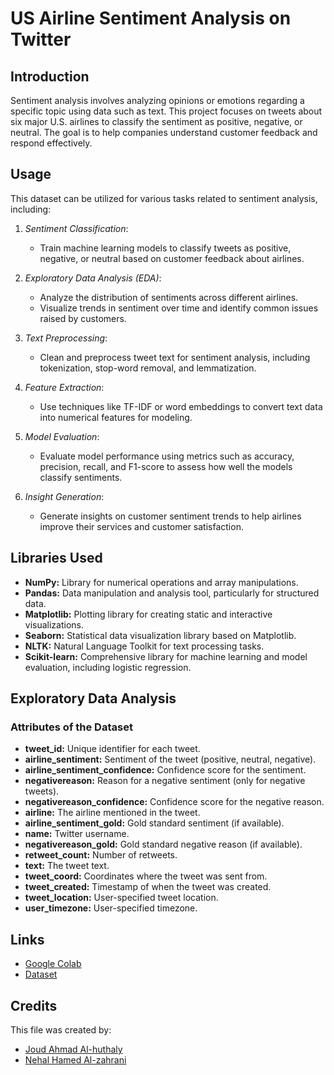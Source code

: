 # US Airline Sentiment Analysis on Twitter

## Introduction
Sentiment analysis involves analyzing opinions or emotions regarding a specific topic using data such as text. This project focuses on tweets about six major U.S. airlines to classify the sentiment as positive, negative, or neutral. The goal is to help companies understand customer feedback and respond effectively.

## Usage

This dataset can be utilized for various tasks related to sentiment analysis, including:

1. *Sentiment Classification*:
   - Train machine learning models to classify tweets as positive, negative, or neutral based on customer feedback about airlines.

2. *Exploratory Data Analysis (EDA)*:
   - Analyze the distribution of sentiments across different airlines.
   - Visualize trends in sentiment over time and identify common issues raised by customers.

3. *Text Preprocessing*:
   - Clean and preprocess tweet text for sentiment analysis, including tokenization, stop-word removal, and lemmatization.

4. *Feature Extraction*:
   - Use techniques like TF-IDF or word embeddings to convert text data into numerical features for modeling.

5. *Model Evaluation*:
   - Evaluate model performance using metrics such as accuracy, precision, recall, and F1-score to assess how well the models classify sentiments.

6. *Insight Generation*:
   - Generate insights on customer sentiment trends to help airlines improve their services and customer satisfaction.
  
## Libraries Used
- **NumPy:** Library for numerical operations and array manipulations.
- **Pandas:** Data manipulation and analysis tool, particularly for structured data.
- **Matplotlib:** Plotting library for creating static and interactive visualizations.
- **Seaborn:** Statistical data visualization library based on Matplotlib.
- **NLTK:** Natural Language Toolkit for text processing tasks.
- **Scikit-learn:** Comprehensive library for machine learning and model evaluation, including logistic regression.


## Exploratory Data Analysis
### Attributes of the Dataset
- **tweet_id:** Unique identifier for each tweet.
- **airline_sentiment:** Sentiment of the tweet (positive, neutral, negative).
- **airline_sentiment_confidence:** Confidence score for the sentiment.
- **negativereason:** Reason for a negative sentiment (only for negative tweets).
- **negativereason_confidence:** Confidence score for the negative reason.
- **airline:** The airline mentioned in the tweet.
- **airline_sentiment_gold:** Gold standard sentiment (if available).
- **name:** Twitter username.
- **negativereason_gold:** Gold standard negative reason (if available).
- **retweet_count:** Number of retweets.
- **text:** The tweet text.
- **tweet_coord:** Coordinates where the tweet was sent from.
- **tweet_created:** Timestamp of when the tweet was created.
- **tweet_location:** User-specified tweet location.
- **user_timezone:** User-specified timezone.

## Links
- [Google Colab](https://colab.research.google.com/drive/1sQQz9XpdPrBy95ffp0YQNt1gvdJe1can?usp=sharing)
- [Dataset](https://www.kaggle.com/datasets/crowdflower/twitter-airline-sentiment)

## Credits

This file was created by:
- [Joud Ahmad Al-huthaly](https://github.com/BYXDATA)
- [Nehal Hamed Al-zahrani](https://github.com/nehal3589)


